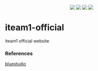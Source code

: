 <p align="center">
<img src="https://img.shields.io/badge/Keras%20-%23D00000.svg?&style=flat-square&logo=Keras&logoColor=white"/> <img src="https://img.shields.io/badge/Numpy-013220?&style=flat-square&logo=numpy"/> <img src="https://img.shields.io/badge/Pandas-130654?&style=flat-square&logo=pandas"/> <img src="https://img.shields.io/badge/Scikit--Learn-grey?&style=flat-square&logo=scikit-learn"/> 
</p>


# iteam1-official
iteam1 official website

### References

[bluestudio](https://bluestudio.ai/)
